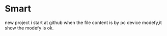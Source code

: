 # Smart
new project i start at github
when the file content is by pc device modefy,it show the modefy is ok.
